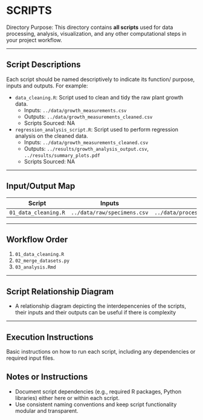 # SCRIPTS

Directory Purpose: This directory contains **all scripts** used for data processing, analysis, visualization, and any other computational steps in your project workflow. 

---

## Script Descriptions 

Each script should be named descriptively to indicate its function/ purpose, inputs and outputs. For example:

* `data_cleaning.R`: Script used to clean and tidy the raw plant growth data.
	* Inputs: `../data/growth_measurements.csv`
	* Outputs: `../data/growth_measurements_cleaned.csv`
	* Scripts Sourced: NA
* `regression_analysis_script.R`: Script used to perform regression analysis on the cleaned data.
	* Inputs: `../data/growth_measurements_cleaned.csv`
	* Outputs: `../results/growth_analysis_output.csv`, `../results/summary_plots.pdf`
	* Scripts Sourced: NA

---

## Input/Output Map
| Script | Inputs | Outputs |
|--------|--------|---------|
| `01_data_cleaning.R` | `../data/raw/specimens.csv` | `../data/processed/specimens_tidy.csv` |

---

## Workflow Order
1. `01_data_cleaning.R`
2. `02_merge_datasets.py`
3. `03_analysis.Rmd`

---

## Script Relationship Diagram

* A relationship diagram depicting the interdepencenies of the scripts, their inputs and their outputs can be useful if there is complexity

---

## Execution Instructions 

Basic instructions on how to run each script, including any dependencies or required input files.

## Notes or Instructions
- Document script dependencies (e.g., required R packages, Python libraries) either here or within each script.  
- Use consistent naming conventions and keep script functionality modular and transparent.
